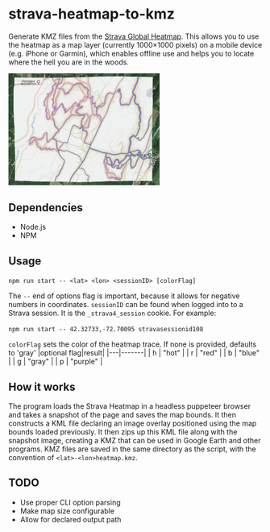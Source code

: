 # strava-heatmap-to-kmz

Generate KMZ files from the [Strava Global Heatmap](http://labs.strava.com/heatmap/). This allows you to use the heatmap as a map layer (currently 1000×1000 pixels) on a mobile device (e.g. iPhone or Garmin), which enables offline use and helps you to locate where the hell you are in the woods.

<img src="docs/images/kt-hm.png" width="300" alt="Heatmap overlay on Google Earth">

## Dependencies

-   Node.js
-   NPM

## Usage

`npm run start -- <lat> <lon> <sessionID> [colorFlag]`

The `--` end of options flag is important, because it allows for negative numbers in coordinates.
`sessionID` can be found when logged into to a Strava session. It is the `_strava4_session` cookie.
For example:

`npm run start -- 42.32733,-72.70095 stravasessionid108`

`colorFlag` sets the color of the heatmap trace. If none is provided, defaults to 'gray'
|optional flag|result|
|---|-------|
| h | "hot" |
| r | "red" |
| b | "blue" |
| g | "gray" |
| p | "purple" |

## How it works

The program loads the Strava Heatmap in a headless puppeteer browser and takes a snapshot of the page and saves the map bounds. It then constructs a KML file declaring an image overlay positioned using the map bounds loaded previously. It then zips up this KML file along with the snapshot image, creating a KMZ that can be used in Google Earth and other programs. KMZ files are saved in the same directory as the script, with the convention of `<lat>-<lon>heatmap.kmz`.

## TODO

-   Use proper CLI option parsing
-   Make map size configurable
-   Allow for declared output path
